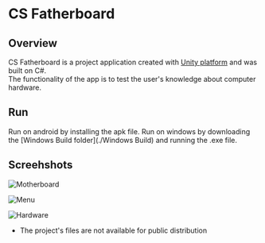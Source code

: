 # CS Fatherboard

## Overview
CS Fatherboard is a project application created with [Unity platform](https://unity.com/) and was built on C#.  
The functionality of the app is to test the user's knowledge about computer hardware.

## Run
Run on android by installing the apk file.
Run on windows by downloading the [Windows Build folder](./Windows Build) and running the .exe file.

## Screehshots
![Motherboard](https://imgur.com/OczYrCh.png)   

![Menu](https://imgur.com/KFW4KcJ.jpg)  

![Hardware](https://imgur.com/xRkrD9s.jpg)  

* The project's files are not available for public distribution
